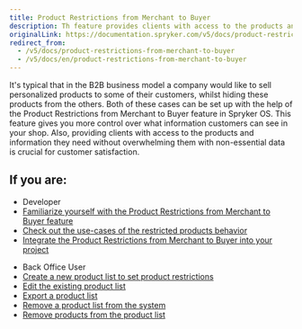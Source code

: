 ```yaml
---
title: Product Restrictions from Merchant to Buyer
description: Th feature provides clients with access to the products and information without overwhelming them with non-essential data.
originalLink: https://documentation.spryker.com/v5/docs/product-restrictions-from-merchant-to-buyer
redirect_from:
  - /v5/docs/product-restrictions-from-merchant-to-buyer
  - /v5/docs/en/product-restrictions-from-merchant-to-buyer
---
```


It's typical that in the B2B business model a company would like to sell personalized products to some of their customers, whilst hiding these products from the others. Both of these cases can be set up with the help of the Product Restrictions from Merchant to Buyer feature in Spryker OS. This feature gives you more control over what information customers can see in your shop. Also, providing clients with access to the products and information they need without overwhelming them with non-essential data is crucial for customer satisfaction.

## If you are:

<div class="mr-container">
    <div class="mr-list-container">
        <!-- col1 -->
        <div class="mr-col">
            <ul class="mr-list mr-list-green">
                <li class="mr-title">Developer</li>
                <li><a href="https://documentation.spryker.com/v5/docs/en/product-restrictions-from-merchant-to-buyer-overview" class="mr-link">Familiarize yourself with the Product Restrictions from Merchant to Buyer feature</a></li>
                <li><a href="https://documentation.spryker.com/v5/docs/en/restricted-products-behavior" class="mr-link">Check out the use-cases of the restricted products behavior</a></li>
                <li><a href="https://documentation.spryker.com/v5/docs/en/merchant-product-restrictions-feature-integration" class="mr-link">Integrate the Product Restrictions from Merchant to Buyer into your project</a></li>
            </ul>
        </div>
         <!-- col2 -->
        <div class="mr-col">
            <ul class="mr-list mr-list-blue">
                <li class="mr-title"> Back Office User</li>
                <li><a href="https://documentation.spryker.com/v5/docs/en/creating-a-product-list" class="mr-link">Create a new product list to set product restrictions</a></li>
                <li><a href="https://documentation.spryker.com/v5/docs/en/managing-product-lists#editing-a-product-list" class="mr-link">Edit the existing product list</a></li>
                <li><a href="https://documentation.spryker.com/v5/docs/en/managing-product-lists#exporting-a-product-list" class="mr-link">Export a product list</a></li>
                <li><a href="https://documentation.spryker.com/v5/docs/en/managing-product-lists#removing-a-product-list" class="mr-link">Remove a product list from the system</a></li>
                <li><a href="https://documentation.spryker.com/v5/docs/en/managing-product-lists#removing-products-form-a-product-list" class="mr-link">Remove products from the product list</a></li>
            </ul>
        </div>
